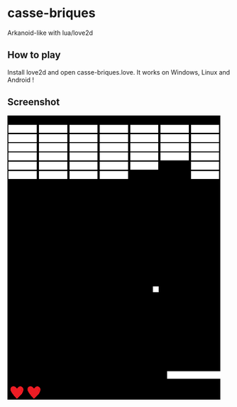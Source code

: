 # casse-briques

Arkanoid-like with lua/love2d

## How to play

Install love2d and open casse-briques.love.
It works on Windows, Linux and Android !

## Screenshot

![Image of casse-briques](screenshot.png)
